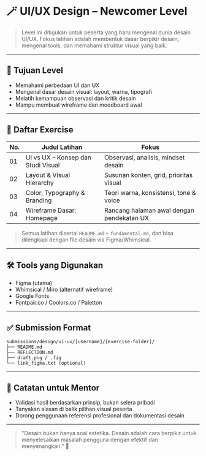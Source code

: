 # 🪄 UI/UX Design – Newcomer Level

> Level ini ditujukan untuk peserta yang baru mengenal dunia desain UI/UX. Fokus latihan adalah membentuk dasar berpikir desain, mengenal tools, dan memahami struktur visual yang baik.

---

## 🎯 Tujuan Level

- Memahami perbedaan UI dan UX
- Mengenal dasar desain visual: layout, warna, tipografi
- Melatih kemampuan observasi dan kritik desain
- Mampu membuat wireframe dan moodboard awal

---

## 📁 Daftar Exercise

| No. | Judul Latihan                        | Fokus                                     |
|-----|--------------------------------------|-------------------------------------------|
| 01  | UI vs UX – Konsep dan Studi Visual   | Observasi, analisis, mindset desain       |
| 02  | Layout & Visual Hierarchy            | Susunan konten, grid, prioritas visual    |
| 03  | Color, Typography & Branding         | Teori warna, konsistensi, tone & voice    |
| 04  | Wireframe Dasar: Homepage            | Rancang halaman awal dengan pendekatan UX |

> Semua latihan disertai `README.md` + `fundamental.md`, dan bisa dilengkapi dengan file desain via Figma/Whimsical.

---

## 🛠 Tools yang Digunakan

- Figma (utama)
- Whimsical / Miro (alternatif wireframe)
- Google Fonts
- Fontpair.co / Coolors.co / Paletton

---

## ✅ Submission Format

```
submissions/design/ui-ux/[username]/[exercise-folder]/
├── README.md
├── REFLECTION.md
├── draft.png / .fig
└── link_figma.txt (optional)
```

---

## 💬 Catatan untuk Mentor

- Validasi hasil berdasarkan prinsip, bukan selera pribadi
- Tanyakan alasan di balik pilihan visual peserta
- Dorong penggunaan referensi profesional dan dokumentasi desain

---

> "Desain bukan hanya soal estetika. Desain adalah cara berpikir untuk menyelesaikan masalah pengguna dengan efektif dan menyenangkan." 🎨

